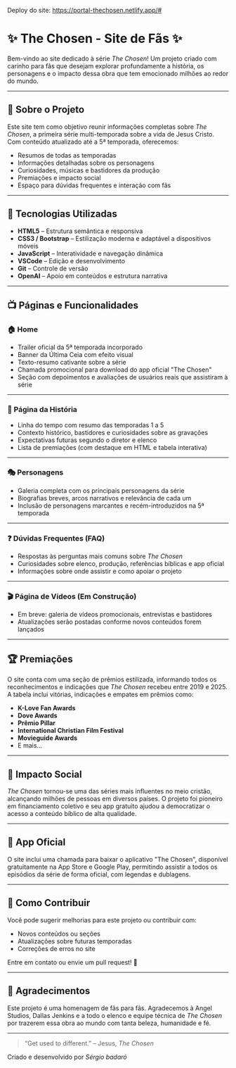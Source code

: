 Deploy do site:  https://portal-thechosen.netlify.app/#

# ✨ The Chosen - Site de Fãs ✨

Bem-vindo ao site dedicado à série *The Chosen*! Um projeto criado com carinho para fãs que desejam explorar profundamente a história, os personagens e o impacto dessa obra que tem emocionado milhões ao redor do mundo.

---

## 📖 Sobre o Projeto

Este site tem como objetivo reunir informações completas sobre *The Chosen*, a primeira série multi-temporada sobre a vida de Jesus Cristo. Com conteúdo atualizado até a 5ª temporada, oferecemos:

- Resumos de todas as temporadas
- Informações detalhadas sobre os personagens
- Curiosidades, músicas e bastidores da produção
- Premiações e impacto social
- Espaço para dúvidas frequentes e interação com fãs

---

## 🧰 Tecnologias Utilizadas

- **HTML5** – Estrutura semântica e responsiva
- **CSS3 / Bootstrap** – Estilização moderna e adaptável a dispositivos móveis
- **JavaScript** – Interatividade e navegação dinâmica
- **VSCode** – Edição e desenvolvimento
- **Git** – Controle de versão
- **OpenAI** – Apoio em conteúdos e estrutura narrativa

---

## 📺 Páginas e Funcionalidades

### 🏠 Home

- Trailer oficial da 5ª temporada incorporado
- Banner da Última Ceia com efeito visual
- Texto-resumo cativante sobre a série
- Chamada promocional para download do app oficial "The Chosen"
- Seção com depoimentos e avaliações de usuários reais que assistiram à série

---

### 📜 Página da História

- Linha do tempo com resumo das temporadas 1 a 5
- Contexto histórico, bastidores e curiosidades sobre as gravações
- Expectativas futuras segundo o diretor e elenco
- Lista de premiações (com destaque em HTML e tabela interativa)

---

### 🎭 Personagens

- Galeria completa com os principais personagens da série
- Biografias breves, arcos narrativos e relevância de cada um
- Inclusão de personagens marcantes e recém-introduzidos na 5ª temporada

---

### ❓ Dúvidas Frequentes (FAQ)

- Respostas às perguntas mais comuns sobre *The Chosen*
- Curiosidades sobre elenco, produção, referências bíblicas e app oficial
- Informações sobre onde assistir e como apoiar o projeto

---

### 🎬 Página de Vídeos (Em Construção)

- Em breve: galeria de vídeos promocionais, entrevistas e bastidores
- Atualizações serão postadas conforme novos conteúdos forem lançados

---

## 🏆 Premiações

O site conta com uma seção de prêmios estilizada, informando todos os reconhecimentos e indicações que *The Chosen* recebeu entre 2019 e 2025. A tabela inclui vitórias, indicações e empates em prêmios como:

- **K-Love Fan Awards**
- **Dove Awards**
- **Prêmio Pillar**
- **International Christian Film Festival**
- **Movieguide Awards**
- E mais...

---

## 💬 Impacto Social

*The Chosen* tornou-se uma das séries mais influentes no meio cristão, alcançando milhões de pessoas em diversos países. O projeto foi pioneiro em financiamento coletivo e seu app gratuito ajudou a democratizar o acesso a conteúdo bíblico de alta qualidade.

---

## 📱 App Oficial

O site inclui uma chamada para baixar o aplicativo "The Chosen", disponível gratuitamente na App Store e Google Play, permitindo assistir a todos os episódios da série de forma oficial, com legendas e dublagens.

---

## 📌 Como Contribuir

Você pode sugerir melhorias para este projeto ou contribuir com:

- Novos conteúdos ou seções
- Atualizações sobre futuras temporadas
- Correções de erros no site

Entre em contato ou envie um pull request! 🙌

---

## 🧡 Agradecimentos

Este projeto é uma homenagem de fãs para fãs. Agradecemos à Angel Studios, Dallas Jenkins e a todo o elenco e equipe técnica de *The Chosen* por trazerem essa obra ao mundo com tanta beleza, humanidade e fé.

---

> “Get used to different.” – Jesus, *The Chosen*

Criado e desenvolvido por *Sérgio badaró*
